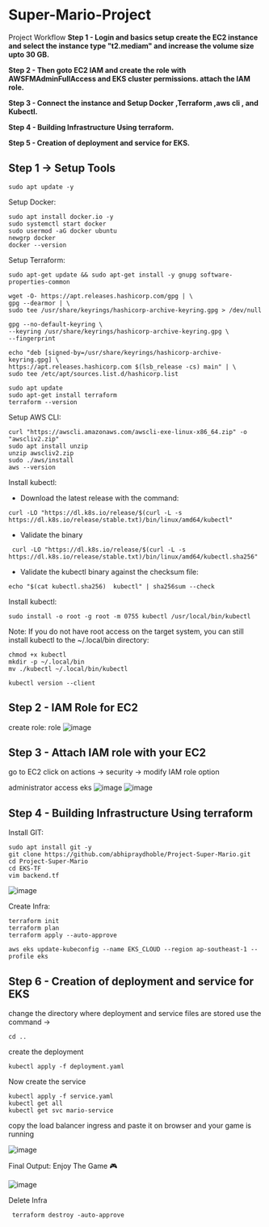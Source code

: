 # Super-Mario-Project
 Project Workflow
**Step 1 - Login and basics setup create the EC2 instance and select the instance type "t2.mediam" and increase the volume size upto 30 GB.**

**Step 2 - Then goto EC2 IAM and create the role with AWSFMAdminFullAccess and EKS cluster permissions. attach the IAM role.**

**Step 3 - Connect the instance and Setup Docker ,Terraform ,aws cli , and Kubectl.**

**Step 4 - Building Infrastructure Using terraform.**

**Step 5 - Creation of deployment and service for EKS.**

## Step 1 → Setup Tools
````
sudo apt update -y
````
Setup Docker:
````
sudo apt install docker.io -y
sudo systemctl start docker
sudo usermod -aG docker ubuntu
newgrp docker
docker --version
````
Setup Terraform:
````
sudo apt-get update && sudo apt-get install -y gnupg software-properties-common

wget -O- https://apt.releases.hashicorp.com/gpg | \
gpg --dearmor | \
sudo tee /usr/share/keyrings/hashicorp-archive-keyring.gpg > /dev/null

gpg --no-default-keyring \
--keyring /usr/share/keyrings/hashicorp-archive-keyring.gpg \
--fingerprint

echo "deb [signed-by=/usr/share/keyrings/hashicorp-archive-keyring.gpg] \
https://apt.releases.hashicorp.com $(lsb_release -cs) main" | \
sudo tee /etc/apt/sources.list.d/hashicorp.list
````
````
sudo apt update
sudo apt-get install terraform
terraform --version
````
Setup AWS CLI:
````
curl "https://awscli.amazonaws.com/awscli-exe-linux-x86_64.zip" -o "awscliv2.zip"
sudo apt install unzip 
unzip awscliv2.zip
sudo ./aws/install
aws --version
````
Install kubectl:
- Download the latest release with the command:
````
curl -LO "https://dl.k8s.io/release/$(curl -L -s https://dl.k8s.io/release/stable.txt)/bin/linux/amd64/kubectl"
````
- Validate the binary
````
 curl -LO "https://dl.k8s.io/release/$(curl -L -s https://dl.k8s.io/release/stable.txt)/bin/linux/amd64/kubectl.sha256"
````
- Validate the kubectl binary against the checksum file:
````
echo "$(cat kubectl.sha256)  kubectl" | sha256sum --check
````
Install kubectl:
````
sudo install -o root -g root -m 0755 kubectl /usr/local/bin/kubectl
````
Note: If you do not have root access on the target system, you can still install kubectl to the ~/.local/bin directory:
````
chmod +x kubectl
mkdir -p ~/.local/bin
mv ./kubectl ~/.local/bin/kubectl
````
````
kubectl version --client
````

## Step 2 - IAM Role for EC2
create role: role
![image](https://github.com/user-attachments/assets/ec593499-0caa-49c3-b209-fd062cefae25)

## Step 3 - Attach IAM role with your EC2 
go to EC2 click on actions → security → modify IAM role option

administrator access
eks
![image](https://github.com/user-attachments/assets/dc9b88e5-1c6b-45fb-b12a-a6e6abc44665)
![image](https://github.com/user-attachments/assets/4e63948b-5ddb-425c-b198-ad3c8ad38f4e)

## Step 4 - Building Infrastructure Using terraform
Install GIT:
````
sudo apt install git -y
git clone https://github.com/abhipraydhoble/Project-Super-Mario.git
cd Project-Super-Mario
cd EKS-TF
vim backend.tf
````
![image](https://github.com/user-attachments/assets/39f2f2a7-fa59-4eb1-a204-5391062f3e01)

Create Infra:
````
terraform init
terraform plan
terraform apply --auto-approve
````
````
aws eks update-kubeconfig --name EKS_CLOUD --region ap-southeast-1 --profile eks
````
## Step 6 - Creation of deployment and service for EKS
change the directory where deployment and service files are stored use the command →
````
cd ..
````
create the deployment
````
kubectl apply -f deployment.yaml
````
Now create the service
````
kubectl apply -f service.yaml
kubectl get all
kubectl get svc mario-service
````
copy the load balancer ingress and paste it on browser and your game is running

![image](https://github.com/user-attachments/assets/3e6584f7-9b16-45fa-9301-7abfd232892e)

Final Output: Enjoy The Game 🎮

![image](https://github.com/user-attachments/assets/6712966d-dbbc-460c-802b-9bdaca458db6)

Delete Infra
````
 terraform destroy -auto-approve
````
